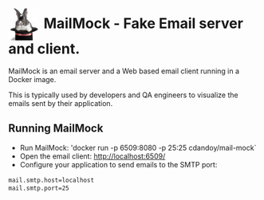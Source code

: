 <h1>
<img style="vertical-align: middle" src="https://raw.githubusercontent.com/cdandoy/mail-mock/master/site/rabbit.webp" alt="logo" width="64px"/>
MailMock - Fake Email server and client.
</h1>

MailMock is an email server and a Web based email client running in a Docker image.

This is typically used by developers and QA engineers to visualize the emails sent by their application.

## Running MailMock

* Run MailMock: 'docker run -p 6509:8080 -p 25:25 cdandoy/mail-mock`
* Open the email client: [http://localhost:6509/](http://localhost:6509/)
* Configure your application to send emails to the SMTP port:

```
mail.smtp.host=localhost
mail.smtp.port=25
```
